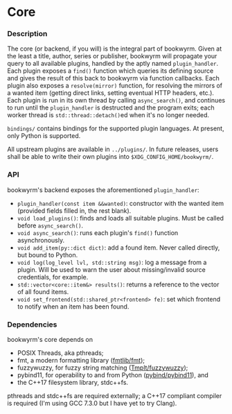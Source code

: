 # Core

### Description
The core (or backend, if you will) is the integral part of bookwyrm.
Given at the least a title, author, series or publisher, bookwyrm will propagate your query to all available plugins, handled by the aptly named `plugin_handler`.
Each plugin exposes a `find()` function which queries its defining source and gives the result of this back to bookwyrm via function callbacks.
Each plugin also exposes a `resolve(mirror)` function, for resolving the mirrors of a wanted item (getting direct links, setting eventual HTTP headers, etc.).
Each plugin is run in its own thread by calling `async_search()`, and continues to run until the `plugin_handler` is destructed and the program exits;
each worker thread is `std::thread::detach()`ed when it's no longer needed.

`bindings/` contains bindings for the supported plugin languages.
At present, only Python is supported.

All upstream plugins are available in `../plugins/`.
In future releases, users shall be able to write their own plugins into `$XDG_CONFIG_HOME/bookwyrm/`.

### API
bookwyrm's backend exposes the aforementioned `plugin_handler`:
* `plugin_handler(const item &&wanted)`: constructor with the wanted item (provided fields filled in, the rest blank).
* `void load_plugins()`: finds and loads all suitable plugins. Must be called before `async_search()`.
* `void async_search()`: runs each plugin's `find()` function asynchronously.
* `void add_item(py::dict dict)`: add a found item. Never called directly, but bound to Python.
* `void log(log_level lvl, std::string msg)`: log a message from a plugin. Will be used to warn the user about missing/invalid source credentials, for example.
* `std::vector<core::item&> results()`: returns a reference to the vector of all found items.
* `void set_frontend(std::shared_ptr<frontend> fe)`: set which frontend to notify when an item has been found.


### Dependencies
bookwyrm's core depends on
* POSIX Threads, aka pthreads;
* fmt, a modern formatting library ([fmtlib/fmt](https://github.com/fmtlib/fmt));
* fuzzywuzzy, for fuzzy string matching ([Tmplt/fuzzywuzzy](https://github.com/Tmplt/fuzzywuzzy));
* pybind11, for operability to and from Python ([pybind/pybind11](https://github.com/pybind/pybind11)), and
* the C++17 filesystem library, stdc++fs.

pthreads and stdc++fs are required externally; a C++17 compliant compiler is required (I'm using GCC 7.3.0 but I have yet to try Clang).
